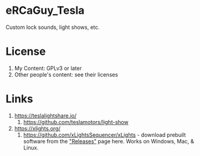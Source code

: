 # eRCaGuy_Tesla
Custom lock sounds, light shows, etc.


# License

1. My Content: GPLv3 or later
1. Other people's content: see their licenses


# Links

1. https://teslalightshare.io/
    1. https://github.com/teslamotors/light-show
1. https://xlights.org/
    1. https://github.com/xLightsSequencer/xLights - download prebuilt software from the ["Releases"](https://github.com/xLightsSequencer/xLights/releases) page here. Works on Windows, Mac, & Linux.
